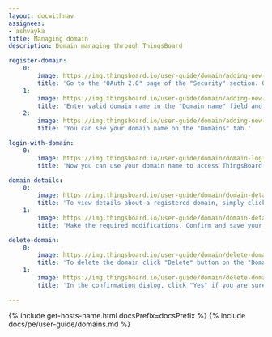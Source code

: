 ```yaml
---
layout: docwithnav
assignees:
- ashvayka
title: Managing domain
description: Domain managing through ThingsBoard

register-domain:
    0:
        image: https://img.thingsboard.io/user-guide/domain/adding-new-domain-1-ce.png
        title: 'Go to the "OAuth 2.0" page of the "Security" section. On the "Domains" tab click the "plus" icon;'
    1:
        image: https://img.thingsboard.io/user-guide/domain/adding-new-domain-2-ce.png
        title: 'Enter valid domain name in the "Domain name" field and click "Add" button;'
    2:
        image: https://img.thingsboard.io/user-guide/domain/adding-new-domain-3-ce.png
        title: 'You can see your domain name on the "Domains" tab.'

login-with-domain:
    0:
        image: https://img.thingsboard.io/user-guide/domain/domain-login-1-ce.png
        title: 'Now you can use your domain name to access ThingsBoard web interface and services. Try to login by entering the chosen domain name in the browser address line.'

domain-details:
    0:
        image: https://img.thingsboard.io/user-guide/domain/domain-details-1-ce.png
        title: 'To view details about a registered domain, simply click on it to open the domain details dialog. Switch to editing mode by clicking the large orange button;'
    1:
        image: https://img.thingsboard.io/user-guide/domain/domain-details-2-ce.png
        title: 'Make the required modifications. Confirm and save your changes by clicking the "Apply changes" button.'

delete-domain:
    0:
        image: https://img.thingsboard.io/user-guide/domain/delete-domain-1-ce.png
        title: 'To delete the domain click "Delete" button on the "Domain" tab;'
    1:
        image: https://img.thingsboard.io/user-guide/domain/delete-domain-2-ce.png
        title: 'In the confirmation dialog, click "Yes" if you are sure you want to delete the domain.'

---
```


{% include get-hosts-name.html docsPrefix=docsPrefix %}
{% include docs/pe/user-guide/domains.md %}